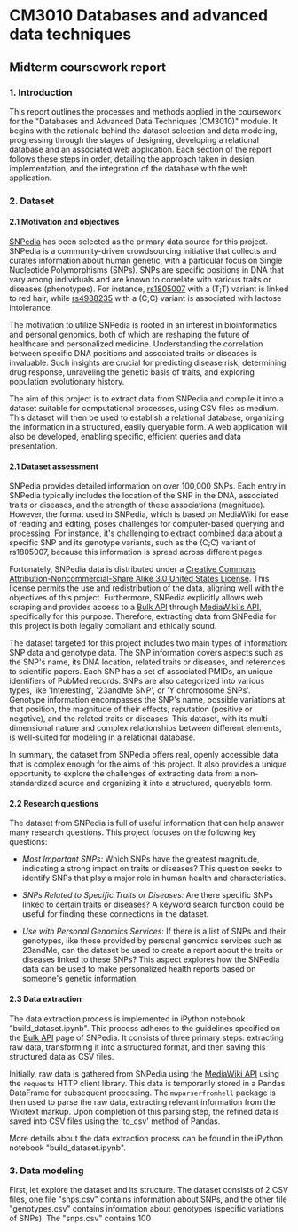 # CM3010 Databases and advanced data techniques
## Midterm coursework report

### 1. Introduction

This report outlines the processes and methods applied in the coursework for the "Databases and Advanced Data Techniques (CM3010)" module. It begins with the rationale behind the dataset selection and data modeling, progressing through the stages of designing, developing a relational database and an associated web application. Each section of the report follows these steps in order, detailing the approach taken in design, implementation, and the integration of the database with the web application.

### 2. Dataset

#### 2.1 Motivation and objectives

[SNPedia](https://www.snpedia.com/) has been selected as the primary data source for this project. SNPedia is a community-driven crowdsourcing initiative that collects and curates information about human genetic, with a particular focus on Single Nucleotide Polymorphisms (SNPs). SNPs are specific positions in DNA that vary among individuals and are known to correlate with various traits or diseases (phenotypes). For instance, [rs1805007](https://www.snpedia.com/index.php/Rs1805007) with a (T;T) variant is linked to red hair, while [rs4988235](https://www.snpedia.com/index.php/Rs4988235) with a (C;C) variant is associated with lactose intolerance.

The motivation to utilize SNPedia is rooted in an interest in bioinformatics and personal genomics, both of which are reshaping the future of healthcare and personalized medicine. Understanding the correlation between specific DNA positions and associated traits or diseases is invaluable. Such insights are crucial for predicting disease risk, determining drug response, unraveling the genetic basis of traits, and exploring population evolutionary history.

The aim of this project is to extract data from SNPedia and compile it into a dataset suitable for computational processes, using CSV files as medium. This dataset will then be used to establish a relational database, organizing the information in a structured, easily queryable form. A web application will also be developed, enabling specific, efficient queries and data presentation.

#### 2.1 Dataset assessment

SNPedia provides detailed information on over 100,000 SNPs. Each entry in SNPedia typically includes the location of the SNP in the DNA, associated traits or diseases, and the strength of these associations (magnitude). However, the format used in SNPedia, which is based on MediaWiki for ease of reading and editing, poses challenges for computer-based querying and processing. For instance, it's challenging to extract combined data about a specific SNP and its genotype variants, such as the (C;C) variant of rs1805007, because this information is spread across different pages.

Fortunately, SNPedia data is distributed under a [Creative Commons Attribution-Noncommercial-Share Alike 3.0 United States License](http://creativecommons.org/licenses/by-nc-sa/3.0/us/). This license permits the use and redistribution of the data, aligning well with the objectives of this project. Furthermore, SNPedia explicitly allows web scraping and provides access to a [Bulk API](https://www.snpedia.com/index.php/Bulk) through [MediaWiki's API](https://www.mediawiki.org/wiki/API:Main_page), specifically for this purpose. Therefore, extracting data from SNPedia for this project is both legally compliant and ethically sound.

The dataset targeted for this project includes two main types of information: SNP data and genotype data. The SNP information covers aspects such as the SNP's name, its DNA location, related traits or diseases, and references to scientific papers. Each SNP has a set of associated PMIDs, an unique identifiers of PubMed records. SNPs are also categorized into various types, like 'Interesting', '23andMe SNP', or 'Y chromosome SNPs'. Genotype information encompasses the SNP's name, possible variations at that position, the magnitude of their effects, reputation (positive or negative), and the related traits or diseases. This dataset, with its multi-dimensional nature and complex relationships between different elements, is well-suited for modeling in a relational database.

In summary, the dataset from SNPedia offers real, openly accessible data that is complex enough for the aims of this project. It also provides a unique opportunity to explore the challenges of extracting data from a non-standardized source and organizing it into a structured, queryable form.

#### 2.2 Research questions

The dataset from SNPedia is full of useful information that can help answer many research questions. This project focuses on the following key questions:

* *Most Important SNPs:* Which SNPs have the greatest magnitude, indicating a strong impact on traits or diseases? This question seeks to identify SNPs that play a major role in human health and characteristics.

* *SNPs Related to Specific Traits or Diseases:* Are there specific SNPs linked to certain traits or diseases? A keyword search function could be useful for finding these connections in the dataset.

* *Use with Personal Genomics Services:* If there is a list of SNPs and their genotypes, like those provided by personal genomics services such as 23andMe, can the dataset be used to create a report about the traits or diseases linked to these SNPs? This aspect explores how the SNPedia data can be used to make personalized health reports based on someone's genetic information.

#### 2.3 Data extraction

The data extraction process is implemented in iPython notebook "build_dataset.ipynb". This process adheres to the guidelines specified on the [Bulk API](https://www.snpedia.com/index.php/Bulk) page of SNPedia. It consists of three primary steps: extracting raw data, transforming it into a structured format, and then saving this structured data as CSV files.

Initially, raw data is gathered from SNPedia using the [MediaWiki API](https://www.mediawiki.org/wiki/API:Main_page) using the `requests` HTTP client library. This data is temporarily stored in a Pandas DataFrame for subsequent processing. The `mwparserfromhell` package is then used to parse the raw data, extracting relevant information from the Wikitext markup. Upon completion of this parsing step, the refined data is saved into CSV files using the 'to_csv' method of Pandas.

More details about the data extraction process can be found in the iPython notebook "build_dataset.ipynb".


### 3. Data modeling

First, let explore the dataset and its structure. The dataset consists of 2 CSV files, one file "snps.csv" contains information about SNPs, and the other file "genotypes.csv" contains information about genotypes (specific variations of SNPs). The "snps.csv" contains 100